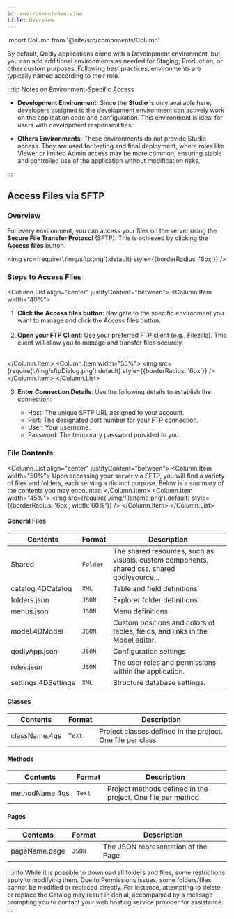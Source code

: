 ```yaml
---
id: environmentsOverview
title: Overview 
---
```


import Column from '@site/src/components/Column'


By default, Qodly applications come with a Development environment, but you can add additional environments as needed for Staging, Production, or other custom purposes. Following best practices, environments are typically named according to their role.

:::tip Notes on Environment-Specific Access

- **Development Environment**: Since the **Studio** is only available here, developers assigned to the development environment can actively work on the application code and configuration. This environment is ideal for users with development responsibilities.
  
- **Others Environments**: These environments do not provide Studio access. They are used for testing and final deployment, where roles like Viewer or limited Admin access may be more common, ensuring stable and controlled use of the application without modification risks.

:::


## Access Files via SFTP

### Overview 

For every environment, you can access your files on the server using the **Secure File Transfer Protocol** (SFTP). This is achieved by clicking the **Access files** button.

<img src={require('./img/sftp.png').default} style={{borderRadius: '6px'}} />

### Steps to Access Files

<Column.List align="center" justifyContent="between">
	<Column.Item width="40%">
        <ol>
            <li><strong>Click the Access files button</strong>: Navigate to the specific environment you want to manage and click the Access files button.</li><br/>
            <li><strong>Open your FTP Client</strong>: Use your preferred FTP client (e.g., Filezilla). This client will allow you to manage and transfer files securely.</li><br/>
        </ol>
	</Column.Item>
	<Column.Item width="55%">
        <img src={require('./img/sftpDialog.png').default} style={{borderRadius: '6px'}} />
	</Column.Item>
</Column.List>

3. **Enter Connection Details**: Use the following details to establish the connection:

    - Host: The unique SFTP URL assigned to your account.
    - Port: The designated port number for your FTP connection.
    - User: Your username.
    - Password: The temporary password provided to you.


### File Contents


<Column.List align="center" justifyContent="between">
	<Column.Item width="50%">
        Upon accessing your server via SFTP, you will find a variety of files and folders, each serving a distinct purpose. Below is a summary of the contents you may encounter:
	</Column.Item>
	<Column.Item width="45%">
        <img src={require('./img/filename.png').default} style={{borderRadius: '6px', width:'60%'}} />
	</Column.Item>
</Column.List>

#### General Files

| Contents            | Format   | Description                                                                                |
| ------------------- | -------- | ------------------------------------------------------------------------------------------ |
| Shared              | `Folder` | The shared resources, such as visuals, custom components, shared css, shared qodlysource... |
| catalog.4DCatalog   | `XML`    | Table and field definitions                                                                |
| folders.json        | `JSON`   | Explorer folder definitions                                                                |
| menus.json          | `JSON`   | Menu definitions                                                                           |
| model.4DModel       | `JSON`   | Custom positions and colors of tables, fields, and links in the Model editor.              |
| qodlyApp.json       | `JSON`   | Configuration settings                                                                     |
| roles.json          | `JSON`   | The user roles and permissions within the application.                                     |
| settings.4DSettings | `XML`    | Structure database settings.                                                               |


#### Classes

| Contents      | Format | Description                                                |
| ------------- | ------ | ---------------------------------------------------------- |
| className.4qs | `Text` | Project classes defined in the project. One file per class |


#### Methods

| Contents       | Format | Description                                                 |
| -------------- | ------ | ----------------------------------------------------------- |
| methodName.4qs | `Text` | Project methods defined in the project. One file per method |


#### Pages

| Contents            | Format | Description                            |
| ------------------- | ------ | -------------------------------------- |
| pageName.page | `JSON` | The JSON representation of the Page |

:::info
While it is possible to download all folders and files, some restrictions apply to modifying them. Due to Permissions issues, some folders/files cannot be modified or replaced directly. For instance, attempting to delete or replace the Catalog may result in denial, accompanied by a message prompting you to contact your web hosting service provider for assistance.
:::